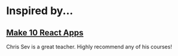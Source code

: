 # Inspired by...

## [Make 10 React Apps](https://github.com/chris-sev/make-react-apps)

Chris Sev is a great teacher. Highly recommend any of his courses!

